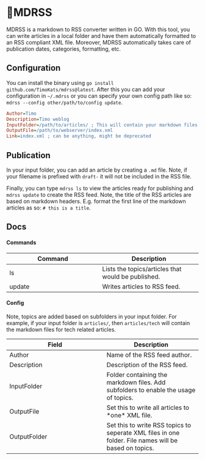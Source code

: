 # 📝MDRSS

MDRSS is a markdown to RSS converter written in GO. With this tool, you can write articles in a local folder and have them automatically formatted to an RSS compliant XML file. Moreover, MDRSS automatically takes care of publication dates, categories, formatting, etc.

## Configuration
You can install the binary using `go install github.com/TimoKats/mdrss@latest`. After this you can add your configuration in `~/.mdrss` or you can specify your own config path like so: `mdrss --config other/path/to/config update`.

```ini
Author=Timo
Description=Timo weblog
InputFolder=/path/to/articles/ ; This will contain your markdown files
OutputFile=/path/to/webserver/index.xml
Link=index.xml ; can be anything, might be deprecated
```

## Publication
In your input folder, you can add an article by creating a `.md` file. Note, if your filename is prefixed with `draft-` it will not be included in the RSS file.  

Finally, you can type `mdrss ls` to view the articles ready for publishing and `mdrss update` to create the RSS feed. Note, the title of the RSS articles are based on markdown headers. E.g. format the first line of the markdown articles as so: `# this is a title`.


## Docs

#### Commands

<table>
  <thead>
    <tr>
      <th width="500px">Command</th>
      <th width="500px">Description</th>
    </tr>
  </thead>
  <tbody>
    <tr width="600px">
      <td>ls</td>
      <td>Lists the topics/articles that would be published.</td>
    </tr>
    <tr width="600px">
      <td>update</td>
      <td>Writes articles to RSS feed.</td>
    </tr>
  </tbody>
</table>

#### Config
Note, topics are added based on subfolders in your input folder. For example, if your input folder is `articles/`, then `articles/tech` will contain the markdown files for tech related articles.

<table>
  <thead>
    <tr>
      <th width="500px">Field</th>
      <th width="500px">Description</th>
    </tr>
  </thead>
  <tbody>
    <tr width="600px">
      <td>Author</td>
      <td>Name of the RSS feed author.</td>
    </tr>
    <tr width="600px">
      <td>Description</td>
      <td>Description of the RSS feed.</td>
    </tr>
    <tr width="600px">
      <td>InputFolder</td>
      <td>Folder containing the markdown files. Add subfolders to enable the usage of topics.</td>
    </tr>
    <tr width="600px">
      <td>OutputFile</td>
      <td>Set this to write all articles to *one* XML file.</td>
    </tr>
    <tr width="600px">
      <td>OutputFolder</td>
      <td>Set this to write RSS topics to seperate XML files in one folder. File names will be based on topics. </td>
    </tr>
  </tbody>
</table>
